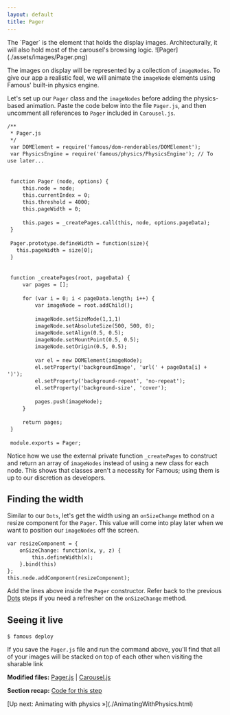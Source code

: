 ```yaml
---
layout: default
title: Pager
---
```


<span class="intro-graf">
The `Pager` is the element that holds the display images. Architecturally, it will also hold most of the carousel's browsing logic.
</span>

<span class="art-insert">
![Pager](./assets/images/Pager.png)
</span>

The images on display will be represented by a collection of `imageNodes`. To give our app a realistic feel, we will animate the `imageNode` elements using Famous' built-in physics engine.

Let's set up our `Pager` class and the `imageNodes` before adding the physics-based animation. Paste the code below into the file `Pager.js`, and then uncomment all references to `Pager` included in `Carousel.js`.

    /**
     * Pager.js
     */
     var DOMElement = require('famous/dom-renderables/DOMElement');
     var PhysicsEngine = require('famous/physics/PhysicsEngine'); // To use later...


     function Pager (node, options) {
         this.node = node;
         this.currentIndex = 0;
         this.threshold = 4000;
         this.pageWidth = 0;

         this.pages = _createPages.call(this, node, options.pageData);
     }

     Pager.prototype.defineWidth = function(size){
       this.pageWidth = size[0];
     }


     function _createPages(root, pageData) {
         var pages = [];

         for (var i = 0; i < pageData.length; i++) {
             var imageNode = root.addChild();

             imageNode.setSizeMode(1,1,1)
             imageNode.setAbsoluteSize(500, 500, 0);
             imageNode.setAlign(0.5, 0.5);
             imageNode.setMountPoint(0.5, 0.5);
             imageNode.setOrigin(0.5, 0.5);

             var el = new DOMElement(imageNode);
             el.setProperty('backgroundImage', 'url(' + pageData[i] + ')');
             el.setProperty('background-repeat', 'no-repeat');
             el.setProperty('background-size', 'cover');

             pages.push(imageNode);
         }

         return pages;
     }

     module.exports = Pager;

Notice how we use the external private function `_createPages` to construct and return an array of `imageNodes` instead of using a new class for each node. This shows that classes aren't a necessity for Famous; using them is up to our discretion as developers.

## Finding the width

Similar to our `Dots`, let's get the width using an `onSizeChange` method on a resize component for the `Pager`. This value will come into play later when we want to position our `imageNodes` off the screen.

    var resizeComponent = {
        onSizeChange: function(x, y, z) {
            this.defineWidth(x);
        }.bind(this)
    };
    this.node.addComponent(resizeComponent);

Add the lines above inside the `Pager` constructor. Refer back to the previous [Dots](./Dots.html) steps if you need a refresher on the `onSizeChange` method.

## Seeing it live

    $ famous deploy

If you save the `Pager.js` file and run the command above, you'll find that all of your images will be stacked on top of each other when visiting the sharable link


<div class="sidenote--other">
<p><strong>Modified files:</strong> <a href="https://github.com/famous/lesson-carousel-starter-kit/blob/step6-AddPager/src/carousel/Pager.js">Pager.js</a> | <a href="https://github.com/famous/lesson-carousel-starter-kit/blob/step6-AddPager/src/carousel/Carousel.js">Carousel.js</a></p>
</div>

<div class="sidenote">
<p><strong>Section recap:</strong> <a href="https://github.com/famous/lesson-carousel-starter-kit/tree/step6-AddPager">Code for this step</a></p>
</div>

<span class="cta">
[Up next: Animating with physics &raquo;](./AnimatingWithPhysics.html)
</span>
